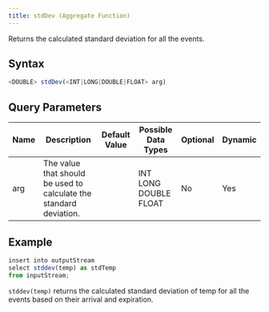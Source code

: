 ```yaml
---
title: stdDev (Aggregate Function)
---
```


Returns the calculated standard deviation for all the events.

## Syntax

```js
<DOUBLE> stdDev(<INT|LONG|DOUBLE|FLOAT> arg)
```

## Query Parameters

| Name | Description                                                        | Default Value | Possible Data Types   | Optional | Dynamic |
|------|--------------------------------------------------------------------|---------------|-----------------------|----------|---------|
| arg  | The value that should be used to calculate the standard deviation. |               | INT LONG DOUBLE FLOAT | No       | Yes     |

## Example

```js
insert into outputStream
select stddev(temp) as stdTemp
from inputStream;
```

`stddev(temp)` returns the calculated standard deviation of temp for all the events based on their arrival and expiration.
